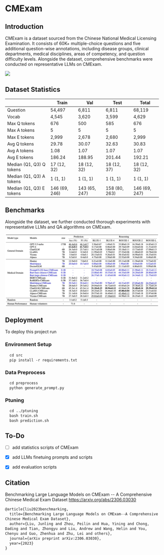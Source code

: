 # CMExam

## Introduction

CMExam is a dataset sourced from the Chinese National Medical Licensing Examination. It consists of 60K+ multiple-choice questions and five additional question-wise annotations, including disease groups, clinical departments, medical disciplines, areas of competency, and question difficulty levels. Alongside the dataset, comprehensive benchmarks were conducted on representative LLMs on CMExam.

<img src="https://github.com/williamliujl/CMExam/blob/main/docs/example.png" width="860" />

## Dataset Statistics
|                            | Train         | Val           | Test          | Total         |
|----------------------------|---------------|---------------|---------------|---------------|
| Question                   | 54,497        | 6,811         | 6,811         | 68,119        |
| Vocab                      | 4,545         | 3,620         | 3,599         | 4,629         |
| Max Q tokens               | 676           | 500           | 585           | 676           |
| Max A tokens               | 5             | 5             | 5             | 5             |
| Max E tokens               | 2,999         | 2,678         | 2,680         | 2,999         |
| Avg Q tokens               | 29.78         | 30.07         | 32.63         | 30.83         |
| Avg A tokens               | 1.08          | 1.07          | 1.07          | 1.07          |
| Avg E tokens               | 186.24        | 188.95        | 201.44        | 192.21        |
| Median (Q1, Q3) Q tokens   | 17 (12, 32)   | 18 (12, 32)   | 18 (12, 37)   | 18 (12, 32)   |
| Median (Q1, Q3) A tokens   | 1 (1, 1)      | 1 (1, 1)      | 1 (1, 1)      | 1 (1, 1)      |
| Median (Q1, Q3) E tokens   | 146 (69, 246) | 143 (65, 247) | 158 (80, 263) | 146 (69, 247) |


## Benchmarks

Alongside the dataset, we further conducted thorough experiments with representative LLMs and QA algorithms on CMExam.

<img src="https://github.com/williamliujl/CMExam/blob/main/docs/overall_comparison.jpg" width="860" />

## Deployment

To deploy this project run

### Environment Setup
```
  cd src
  pip install -r requirements.txt
```
### Data Preprocess
```
  cd preprocess
  python generate_prompt.py
```

### Ptuning
```
  cd ../ptuning
  bash train.sh
  bash prediction.sh
```


## To-Do

- [ ] add statistics scripts of CMExam

- [x] add LLMs finetuing prompts and scripts

- [x] add evaluation scripts


## Citation
Benchmarking Large Language Models on CMExam -- A Comprehensive Chinese Medical Exam Dataset
https://arxiv.org/abs/2306.03030

```
@article{liu2023benchmarking,
  title={Benchmarking Large Language Models on CMExam--A Comprehensive Chinese Medical Exam Dataset},
  author={Liu, Junling and Zhou, Peilin and Hua, Yining and Chong, Dading and Tian, Zhongyu and Liu, Andrew and Wang, Helin and You, Chenyu and Guo, Zhenhua and Zhu, Lei and others},
  journal={arXiv preprint arXiv:2306.03030},
  year={2023}
}
```
